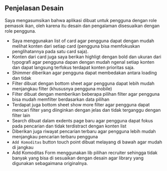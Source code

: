 ## Penjelasan Desain
Saya mengasumsikan bahwa aplikasi dibuat untuk pengguna dengan role pemasok ikan, oleh karena itu desain dan pengalaman disesuaikan dengan role pengguna. 
- Saya menggunakan list of card agar pengguna dapat dengan mudah melihat konten dari setiap card (pengguna bisa memfokuskan penglihatannya pada satu card saja).
- Konten dari card juga saya berikan highligt dengan bold dan ukuran dari typografi agar pengguna dapan dengan mudah ngenal setiap konten dan dapat langsung terfokus terdapat konten prioritas saja.
- Shimmer diberikan agar pengguna dapat membedakan antara loading dan tidak
- Filter dibuat dengan bottom sheet agar pengguna dapat lebih mudah menjangkau filter (khususnya pengguna mobile)
- Filter dibuat dengan memberikan beberapa pilihan filter agar pengguna bisa mudah memfilter berdasarkan data pilihan
- Terdapat juga bottom sheet show more filter agar pengguna dapat mencari filter yang diinginkan dengan jelas dan tidak terganggu dengan filter lain
- Search dibuat dalam exdents page baru agar pengguna dapat fokus pada pencarian dan tidak terdistract dengan konten list
- Diberikan juga riwayat pencarian terbaru agar pengguna lebih mudah menjangkau pencarian terbaru pengguna
- `Add Komoditas` button touch point dibuat melayang di bawah agar mudah di jangkau
- Add Komoditas Form menggunakan lib pilihan recruiter sehingga tidak banyak yang bisa di sesuaikan dengan desain agar library yang digunakan sebagaimana originalnya.
